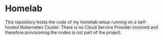 # Homelab

This repository hosts the code of my homelab setup running on a self-hosted
Kubernetes Cluster.
There is no Cloud Service Provider involved and therefore provisioning the
nodes is not part of the project.
